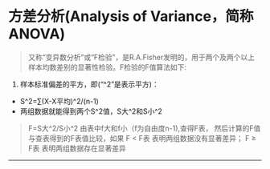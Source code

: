 # 方差分析(Analysis of Variance，简称ANOVA)
> 又称“变异数分析”或“F检验”，是R.A.Fisher发明的，用于两个及两个以上样本均数差别的显著性检验。F检验的F值算法如下:
1. 样本标准偏差的平方，即(“^2”是表示平方)：
* S^2=∑(X-X平均)^2/(n-1)
* 两组数据就能得到两个S^2值，S大^2和S小^2
> F=S大^2/S小^2
> 由表中f大和f小（f为自由度n-1),查得F表，
> 然后计算的F值与查表得到的F表值比较，如果
> F < F表 表明两组数据没有显著差异；
> F ≥ F表 表明两组数据存在显著差异
---------------------------------------
